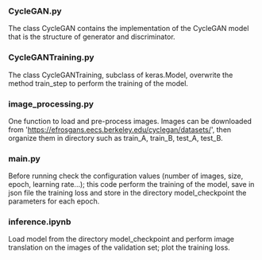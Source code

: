 ### CycleGAN.py
The class CycleGAN contains the implementation of the CycleGAN model that is the structure of generator and discriminator.

### CycleGANTraining.py
The class CycleGANTraining, subclass of keras.Model, overwrite the method train_step to perform the training of the model.

### image_processing.py
One function to load and pre-process images. Images can be downloaded from 'https://efrosgans.eecs.berkeley.edu/cyclegan/datasets/', then organize them in directory such as train_A, train_B, test_A, test_B.

### main.py
Before running check the configuration values (number of images, size, epoch, learning rate...); this code perform the training of the model, save in json file the training loss and store in the directory model_checkpoint the parameters for each epoch.

### inference.ipynb
Load model from the directory model_checkpoint and perform image translation on the images of the validation set; plot the training loss.
